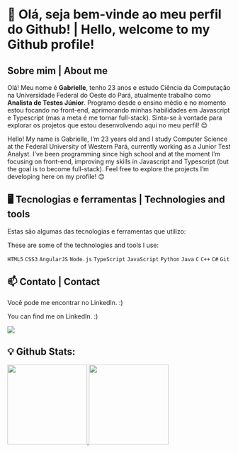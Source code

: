 # 👋 Olá, seja bem-vinde ao meu perfil do Github! | Hello, welcome to my Github profile!

## Sobre mim | About me

Olá! Meu nome é **Gabrielle**, tenho 23 anos e estudo Ciência da Computação na Universidade Federal do Oeste do Pará, atualmente trabalho como **Analista de Testes Júnior**. Programo desde o ensino médio e no momento estou focando no front-end, aprimorando minhas habilidades em Javascript e Typescript (mas a meta é me tornar full-stack). Sinta-se à vontade para explorar os projetos que estou desenvolvendo aqui no meu perfil! 😊

Hello! My name is Gabrielle, I’m 23 years old and I study Computer Science at the Federal University of Western Pará, currently working as a Junior Test Analyst. I’ve been programming since high school and at the moment I’m focusing on front-end, improving my skills in Javascript and Typescript (but the goal is to become full-stack). Feel free to explore the projects I’m developing here on my profile! 😊

## 🖥 Tecnologias e ferramentas | Technologies and tools
Estas são algumas das tecnologias e ferramentas que utilizo:

These are some of the technologies and tools I use:

`HTML5` `CSS3` `AngularJS` `Node.js` `TypeScript` `JavaScript` `Python` `Java` `C` `C++` `C#` `Git`

## 📫 Contato | Contact
Você pode me encontrar no LinkedIn. :)

You can find me on LinkedIn. :)
<div>
          <a href="https://www.linkedin.com/in/gabriellebcastro/" target="_blank"><img src="https://img.shields.io/badge/LinkedIn-0077B5?style=for-the-                             badge&logo=linkedin&logoColor=white" target="_blank"></a>
</div>

## 💡 Github Stats:

<div>
<a href="https://github.com/gabriellebcastro">
<img height="180em" src="https://github-readme-stats-git-masterrstaa-rickstaa.vercel.app/api/top-langs/?username=gabriellebcastro&layout=compact&langs_count=7&theme=dracula"/>
<img height="180em" src="https://github-readme-stats-git-masterrstaa-rickstaa.vercel.app/api?username=gabriellebcastro&show_icons=true&theme=dracula&include_all_commits=true&count_private=true"/>
</div>
